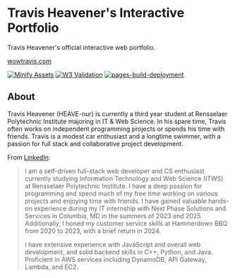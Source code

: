 # Travis Heavener's Interactive Portfolio

Travis Heavener's official interactive web portfolio.

[wowtravis.com](https://wowtravis.com)

[![Minify Assets](https://github.com/travis-heavener/travis-heavener.github.io/actions/workflows/minify.yml/badge.svg)](https://github.com/travis-heavener/travis-heavener.github.io/actions/workflows/minify.yml)
[![W3 Validation](https://github.com/travis-heavener/travis-heavener.github.io/actions/workflows/validate.yml/badge.svg)](https://github.com/travis-heavener/travis-heavener.github.io/actions/workflows/validate.yml)
[![pages-build-deployment](https://github.com/travis-heavener/travis-heavener.github.io/actions/workflows/pages/pages-build-deployment/badge.svg)](https://github.com/travis-heavener/travis-heavener.github.io/actions/workflows/pages/pages-build-deployment)

## About
Travis Heavener (HEAVE-nur) is currently a third year student at Rensselaer Polytechnic Institute majoring in IT & Web Science. In his spare time, Travis often works on independent programming projects or spends his time with friends. Travis is a modest car enthusiast and a longtime swimmer, with a passion for full stack and collaborative project development.

From [LinkedIn](https://www.linkedin.com/in/travis-heavener/):

> I am a self-driven full-stack web developer and CS enthusiast currently studying Information Technology and Web Science (ITWS) at Rensselaer Polytechnic Institute. I have a deep passion for programming and spend much of my free time working on various projects and enjoying time with friends. I have gained valuable hands-on experience during my IT internship with Next Phase Solutions and Services in Columbia, MD in the summers of 2023 and 2025. Additionally, I honed my customer service skills at Hammerdown BBQ from 2020 to 2023, with a brief return in 2024.
> 
> I have extensive experience with JavaScript and overall web development, and solid backend skills in C++, Python, and Java. Proficient in AWS services including DynamoDB, API Gateway, Lambda, and EC2.
